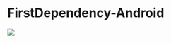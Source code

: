 # FirstDependency-Android
[![](https://jitpack.io/v/aakashvats2910/FirstDependency-Android.svg)](https://jitpack.io/#aakashvats2910/FirstDependency-Android)
